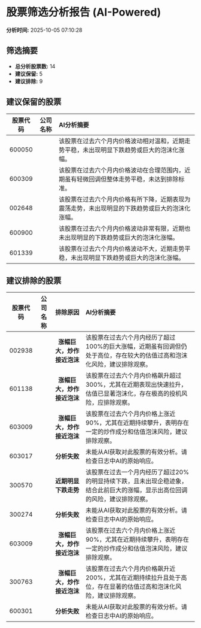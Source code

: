 # 股票筛选分析报告 (AI-Powered)

**分析时间:** 2025-10-05 07:10:28

## 筛选摘要

- **总分析股票数:** 14
- **建议保留:** 5
- **建议排除:** 9

## 建议保留的股票

| 股票代码 | 公司名称 | AI分析摘要 |
|:---:|:---:|:---|
| 600050 |  | 该股票在过去六个月内价格波动相对温和，近期走势平稳，未出现明显下跌趋势或巨大的泡沫化涨幅。 |
| 600309 |  | 该股票在过去六个月内价格波动在合理范围内，近期虽有轻微回调但整体走势平稳，未达到排除标准。 |
| 002648 |  | 该股票在过去六个月内价格有所下降，近期表现为震荡走势，未出现明显的下跌趋势或巨大的泡沫化涨幅。 |
| 600900 |  | 该股票在过去六个月内价格波动非常有限，近期也未出现明显的下跌趋势或巨大的泡沫化涨幅。 |
| 601339 |  | 该股票在过去六个月内价格波动不大，近期走势平稳，未出现明显下跌趋势或巨大的泡沫化涨幅。 |

## 建议排除的股票

| 股票代码 | 公司名称 | 排除原因 | AI分析摘要 |
|:---:|:---:|:---:|:---|
| 002938 |  | **涨幅巨大，炒作接近泡沫** | 该股票在过去六个月内经历了超过100%的巨大涨幅，近期虽有回调但仍处于高位，存在较大的估值过高和泡沫化风险，建议排除观察。 |
| 601138 |  | **涨幅巨大，炒作接近泡沫** | 该股票在过去六个月内价格飙升超过300%，尤其在近期表现出快速拉升，估值已显著泡沫化，存在极高的投机风险，应排除观察。 |
| 603009 |  | **涨幅巨大，炒作接近泡沫** | 该股票在过去六个月内价格上涨近90%，尤其在近期持续攀升，表明存在一定的炒作成分和估值泡沫风险，建议排除观察。 |
| 603017 |  | **分析失败** | 未能从AI获取对此股票的有效分析。请检查日志中AI的原始响应。 |
| 300570 |  | **近期明显下跌走势** | 该股票在过去一个月内经历了超过20%的明显持续下跌，且未出现企稳迹象，结合此前巨大的涨幅，显示出高位回调的风险，建议排除观察。 |
| 300274 |  | **分析失败** | 未能从AI获取对此股票的有效分析。请检查日志中AI的原始响应。 |
| 603009 |  | **涨幅巨大，炒作接近泡沫** | 该股票在过去六个月内价格上涨近90%，尤其在近期持续攀升，表明存在一定的炒作成分和估值泡沫风险，建议排除观察。 |
| 300763 |  | **涨幅巨大，炒作接近泡沫** | 该股票在过去六个月内价格飙升近200%，尤其在近期持续拉升且处于高位，存在显著的估值过高和泡沫化风险，建议排除观察。 |
| 600301 |  | **分析失败** | 未能从AI获取对此股票的有效分析。请检查日志中AI的原始响应。 |
